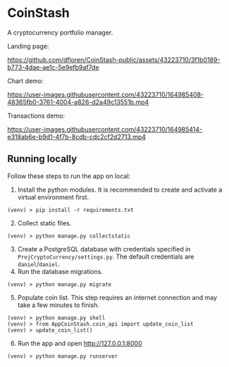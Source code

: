 # CoinStash
A cryptocurrency portfolio manager.

Landing page:


https://github.com/dfloren/CoinStash-public/assets/43223710/3f1b0189-b773-4dae-ae1c-5e9efb9af7de

Chart demo:


https://user-images.githubusercontent.com/43223710/164985408-48365fb0-3761-4004-a826-d2a49c13551b.mp4

Transactions demo:


https://user-images.githubusercontent.com/43223710/164985414-e318ab6e-b9d1-4f7b-8cdb-cdc2cf2d2713.mp4


## Running locally
Follow these steps to run the app on local:
1. Install the python modules. It is recommended to create and activate a virtual environment first.
```terminal
(venv) > pip install -r requirements.txt
```
2. Collect static files.
```terminal
(venv) > python manage.py collectstatic
```
3. Create a PostgreSQL database with credentials specified in `ProjCryptoCurrency/settings.py`. The default credentials are `daniel`/`daniel`.
4. Run the database migrations.
```terminal
(venv) > python manage.py migrate
```
5. Populate coin list. This step requires an internet connection and may take a few minutes to finish.
```terminal
(venv) > python manage.py shell
(venv) > from AppCoinStash.coin_api import update_coin_list
(venv) > update_coin_list()
```
6. Run the app and open http://127.0.0.1:8000 
```terminal
(venv) > python manage.py runserver
```
